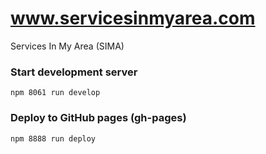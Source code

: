 # www.servicesinmyarea.com

Services In My Area (SIMA)

### Start development server

```
npm 8061 run develop
```

### Deploy to GitHub pages (gh-pages)

```
npm 8888 run deploy
```
